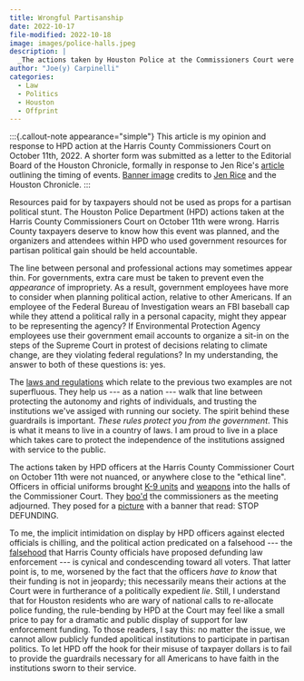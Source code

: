 ```yaml
---
title: Wrongful Partisanship
date: 2022-10-17
file-modified: 2022-10-18
image: images/police-halls.jpeg
description: |
  _The actions taken by Houston Police at the Commissioners Court were wrong._
author: "Joe(y) Carpinelli"
categories:
  - Law
  - Politics
  - Houston
  - Offprint
---
```


:::{.callout-note appearance="simple"}
This article is my opinion and response to HPD action at the Harris County Commissioners 
Court on October 11th, 2022. A shorter form was submitted as a letter to the 
Editorial Board of the Houston Chronicle, formally in response to Jen Rice's 
[article](https://www.houstonchronicle.com/politics/houston/article/At-Harris-County-Commissioners-Court-budget-17502354.php) 
outlining the timing of events. [Banner image](images/police-halls.jpeg) credits to 
[Jen Rice](https://twitter.com/jen_rice_/status/1579863310685851650?s=20&t=ERT1WOCBfAciLdWxTB_-TA)
and the Houston Chronicle.
:::

Resources paid for by taxpayers
should not be used as props for a partisan political 
stunt. The Houston Police Department (HPD) actions 
taken at the Harris County Commissioners Court on 
October 11th were wrong. Harris County taxpayers 
deserve to know how this event was planned, and the 
organizers and attendees within HPD who used government 
resources for partisan political gain should be held 
accountable.

The line between personal and professional actions may 
sometimes appear thin. For governments, extra care must 
be taken to prevent even the _appearance_ of impropriety. 
As a result, government employees have more to consider 
when planning political action, relative to other 
Americans. If an employee of the Federal Bureau of 
Investigation wears an FBI baseball cap while they attend 
a political rally in a personal capacity, might they 
appear to be representing the agency? If Environmental 
Protection Agency employees use their government email 
accounts to organize a sit-in on the steps of the Supreme 
Court in protest of decisions relating to climate change, 
are they violating federal regulations? In my understanding, 
the answer to both of these questions is: yes.

The [laws and regulations](https://osc.gov/services/pages/hatchact-statelocal.aspx) 
which relate to the previous two examples are not superfluous. 
They help us --- as a nation --- walk that line between 
protecting the autonomy and rights of individuals, and trusting
the institutions we've assiged with running our society.
The spirit behind these guardrails is important. _These 
rules protect *you* from the government_. This is what it 
means to live in a country of laws. I am proud to live in a 
place which takes care to protect the independence of the 
institutions assigned with service to the public.

The actions taken by HPD officers at the Harris County Commissioner Court on October 11th 
were not nuanced, or anywhere close to the "ethical line". Officers in official uniforms 
brought [K-9 units](https://twitter.com/jen_rice_/status/1579863310685851650?s=20) 
and [weapons](https://www.houstonchronicle.com/politics/houston/article/Harris-County-budget-live-updates-Police-presence-17501166.php) 
into the halls of the Commissioner Court. They 
[boo'd](https://www.houstonchronicle.com/politics/houston/article/At-Harris-County-Commissioners-Court-budget-17502354.php) 
the commissioners as the meeting adjourned. They posed for a 
[picture](https://www.houstonchronicle.com/politics/houston/article/Harris-County-budget-live-updates-Police-presence-17501166.php) with a 
banner that read: STOP DEFUNDING.

To me, the implicit intimidation on display by HPD officers 
against elected officials is chilling, and the political 
action predicated on a falsehood --- the 
[falsehood](https://www.houstonchronicle.com/opinion/editorials/article/Editorial-Now-Republicans-are-defunding-police-17464442.php) 
that Harris County officials have proposed defunding law 
enforcement --- is cynical and condescending toward all 
voters. That latter point is, to me, worsened by the fact 
that the officers _have to know_ that their funding is not 
in jeopardy; this necessarily means their actions at the 
Court were in furtherance of a politically expedient _lie_. 
Still, I understand that for Houston residents who are 
wary of national calls to re-allocate police funding, the 
rule-bending by HPD at the Court may feel like a small price 
to pay for a dramatic and public display of support for law 
enforcement funding. To those readers, I say this: no matter 
the issue, we cannot allow publicly funded apolitical 
institutions to participate in partisan politics. To let HPD 
off the hook for their misuse of taxpayer dollars is to fail 
to provide the guardrails necessary for all Americans to have 
faith in the institutions sworn to their service. 
